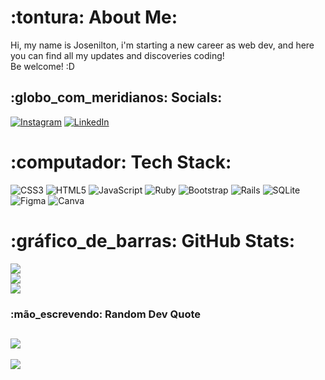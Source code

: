 # :tontura: About Me:
Hi, my name is Josenilton, i'm starting a new career as web dev, and here you can find all my updates and discoveries coding!<br>Be welcome! :D
## :globo_com_meridianos: Socials:
[![Instagram](https://img.shields.io/badge/Instagram-%23E4405F.svg?logo=Instagram&logoColor=white)](https://instagram.com/duarteniltinho) [![LinkedIn](https://img.shields.io/badge/LinkedIn-%230077B5.svg?logo=linkedin&logoColor=white)](https://linkedin.com/in/linkedin.com/in/josenilton-duarte)
# :computador: Tech Stack:
![CSS3](https://img.shields.io/badge/css3-%231572B6.svg?style=plastic&logo=css3&logoColor=white) ![HTML5](https://img.shields.io/badge/html5-%23E34F26.svg?style=plastic&logo=html5&logoColor=white) ![JavaScript](https://img.shields.io/badge/javascript-%23323330.svg?style=plastic&logo=javascript&logoColor=%23F7DF1E) ![Ruby](https://img.shields.io/badge/ruby-%23CC342D.svg?style=plastic&logo=ruby&logoColor=white) ![Bootstrap](https://img.shields.io/badge/bootstrap-%23563D7C.svg?style=plastic&logo=bootstrap&logoColor=white) ![Rails](https://img.shields.io/badge/rails-%23CC0000.svg?style=plastic&logo=ruby-on-rails&logoColor=white) ![SQLite](https://img.shields.io/badge/sqlite-%2307405e.svg?style=plastic&logo=sqlite&logoColor=white) 	![Figma](https://img.shields.io/badge/figma-%23F24E1E.svg?style=plastic&logo=figma&logoColor=white) ![Canva](https://img.shields.io/badge/Canva-%2300C4CC.svg?style=plastic&logo=Canva&logoColor=white)
# :gráfico_de_barras: GitHub Stats:
![](https://github-readme-stats.vercel.app/api?username=nilt0nduarte&theme=dark&hide_border=false&include_all_commits=false&count_private=false)<br/>
![](https://github-readme-streak-stats.herokuapp.com/?user=nilt0nduarte&theme=dark&hide_border=false)<br/>
![](https://github-readme-stats.vercel.app/api/top-langs/?username=nilt0nduarte&theme=dark&hide_border=false&include_all_commits=false&count_private=false&layout=compact)
### :mão_escrevendo: Random Dev Quote
![](https://quotes-github-readme.vercel.app/api?type=horizontal&theme=radical)
---
[![](https://visitcount.itsvg.in/api?id=nilt0nduarte&icon=0&color=0)](https://visitcount.itsvg.in)
<!-- Proudly created with GPRM ( https://gprm.itsvg.in ) -->
